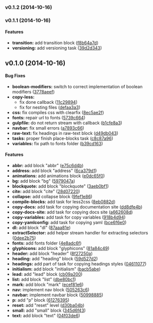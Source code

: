 ### v0.1.2 (2014-10-16)


### v0.1.1 (2014-10-16)


#### Features

* **transition:** add transition block ([f8b64a7d](http://github.com/matmuchrapna/bem-bootstrap.git/commit/f8b64a7d5204989433958bf9bedf99efa68ae85e))
* **versioning:** add versioning task ([39d2d343](http://github.com/matmuchrapna/bem-bootstrap.git/commit/39d2d343bbc33abc9c1a6f73722cafa6307e46e2))


## v0.1.0 (2014-10-16)


#### Bug Fixes

* **boolean-modifiers:** switch to correct implementation of boolean modifiers ([3778aeef](http://github.com/matmuchrapna/bem-bootstrap.git/commit/3778aeef7f6c99b042556a897586501fd1d24c3b))
* **copy-less:**
  * fix done callback ([11c29894](http://github.com/matmuchrapna/bem-bootstrap.git/commit/11c298948429878cd8a2d52a8cbc155c3619b6a4))
  * fix for nesting files ([defaa3a3](http://github.com/matmuchrapna/bem-bootstrap.git/commit/defaa3a3a3c4ce913259125b539698cb055c58af))
* **css:** fix compiles css with clearfix ([8ec5ae2f](http://github.com/matmuchrapna/bem-bootstrap.git/commit/8ec5ae2f7258b9628cb59ffdef42e770c2d362bc))
* **fonts:** repair url to fonts ([5739c664](http://github.com/matmuchrapna/bem-bootstrap.git/commit/5739c664bd05f0102ab57c834940042acf991ba7))
* **gulpfile:** do not return stream with callback ([b1cfe8a3](http://github.com/matmuchrapna/bem-bootstrap.git/commit/b1cfe8a34470ca8e9a054b9d27fafb9341392ce6))
* **navbar:** fix small errors ([a7893c66](http://github.com/matmuchrapna/bem-bootstrap.git/commit/a7893c66a1d8fff103f1b3c96960a4a8ba821abc))
* **raw-text:** fix headings in raw-text block ([d49db043](http://github.com/matmuchrapna/bem-bootstrap.git/commit/d49db043e02e663c85b0ef0ab761a32ee210b0d9))
* **tasks:** proper finish place-blocks task ([c8c87a96](http://github.com/matmuchrapna/bem-bootstrap.git/commit/c8c87a962eb9dbb0f394c0fe394a3c9fd26a53f0))
* **variables:** fix path to fonts folder ([b39cd163](http://github.com/matmuchrapna/bem-bootstrap.git/commit/b39cd1634c6e5b414e675a6ef4e5abdd3e41bfd0))


#### Features

* **abbr:** add block "abbr" ([e75c6d4b](http://github.com/matmuchrapna/bem-bootstrap.git/commit/e75c6d4b62d37399df974c98d9d84e8dbe85d1b0))
* **address:** add block "address" ([6ca379d1](http://github.com/matmuchrapna/bem-bootstrap.git/commit/6ca379d17e761b7961fb80a904c6fa21f41d2068))
* **animations:** add animations block ([e0dc65f0](http://github.com/matmuchrapna/bem-bootstrap.git/commit/e0dc65f05d2fdb8834ad930f104c67428144958a))
* **bg:** add block "bg" ([5979047a](http://github.com/matmuchrapna/bem-bootstrap.git/commit/5979047abbe1b6dd9ab612c179a41e6ae4bacc27))
* **blockquote:** add block "blockquote" ([3aeb0bf1](http://github.com/matmuchrapna/bem-bootstrap.git/commit/3aeb0bf13e6e8870cc0caa29f2ba5bab0b78b5db))
* **cite:** add block "cite" ([28d07220](http://github.com/matmuchrapna/bem-bootstrap.git/commit/28d0722051f70eaa643ec151bfcad609f38f2185))
* **collapse:** add collapse block ([9fef1e86](http://github.com/matmuchrapna/bem-bootstrap.git/commit/9fef1e860ccb67f7c8627bb67f1fada1ca32e9e4))
* **compile-blocks:** add task for less2css ([8eb0882d](http://github.com/matmuchrapna/bem-bootstrap.git/commit/8eb0882d9a237d9be2e9c53400be687b72ac1bb2))
* **copy-docs:** add task for copying documentation site ([dd8dfe4b](http://github.com/matmuchrapna/bem-bootstrap.git/commit/dd8dfe4b37eb981a498b6824c48c30b7fdaa0473))
* **copy-docs-site:** add task for copying docs site ([a662608d](http://github.com/matmuchrapna/bem-bootstrap.git/commit/a662608df88c0956691f4a7ff2ef0abd6546dc6d))
* **copy-variables:** add task for copy variables ([918b4d94](http://github.com/matmuchrapna/bem-bootstrap.git/commit/918b4d948098a25c658cf317d53faa05c8e8d786))
* **copy-yamlconfig:** add task for copying yaml ([bce6f6e0](http://github.com/matmuchrapna/bem-bootstrap.git/commit/bce6f6e079167d5efe742a77ba24cc8192a6adca))
* **dl:** add block "dl" ([87aaa81e](http://github.com/matmuchrapna/bem-bootstrap.git/commit/87aaa81ea3a097393d2dd512f3056f6eb4242f40))
* **extractSelector:** add helper stream handler for extracting selectors ([0dee2b75](http://github.com/matmuchrapna/bem-bootstrap.git/commit/0dee2b75009cb4cf47f5bb5dfd68634b0069b1f0))
* **fonts:** add fonts folder ([4e8adc6f](http://github.com/matmuchrapna/bem-bootstrap.git/commit/4e8adc6fa11219743880c7a4184187f64e65cb09))
* **glyphicons:** add block "glyphicons" ([81a84c49](http://github.com/matmuchrapna/bem-bootstrap.git/commit/81a84c49bec4fa8f5f6d237b8f3fe75002738ae7))
* **header:** add block "header" ([8f27250a](http://github.com/matmuchrapna/bem-bootstrap.git/commit/8f27250a6515d2c66889be48cdcf3cf573c64185))
* **heading:** add "heading" block ([59d527d2](http://github.com/matmuchrapna/bem-bootstrap.git/commit/59d527d2f0a833068d321d162e2e51c32c0b7582))
* **headings:** add part of task for copying headings styles ([04611077](http://github.com/matmuchrapna/bem-bootstrap.git/commit/04611077215625870050615402fdcc9724957420))
* **initialism:** add block "initialism" ([bacb5abe](http://github.com/matmuchrapna/bem-bootstrap.git/commit/bacb5abeb86c8bda5ee95f275db23748d9d34b43))
* **lead:** add "lead" block ([cb09a200](http://github.com/matmuchrapna/bem-bootstrap.git/commit/cb09a200667f5dbad849627896258e0d9ebf7432))
* **list:** add block "list" ([dbe80bc1](http://github.com/matmuchrapna/bem-bootstrap.git/commit/dbe80bc1bc046cbc9c145d4432f01502a66149bf))
* **mark:** add block "mark" ([ecef81e6](http://github.com/matmuchrapna/bem-bootstrap.git/commit/ecef81e61813281ce7b18737af0d701451b4315a))
* **nav:** implement nav block ([505263c6](http://github.com/matmuchrapna/bem-bootstrap.git/commit/505263c64d79867844a61b7842e6d7d6a2dbb127))
* **navbar:** implement navbar block ([50998885](http://github.com/matmuchrapna/bem-bootstrap.git/commit/50998885970af017ede803570e78edd5613cefc2))
* **p:** add "p" block ([61276395](http://github.com/matmuchrapna/bem-bootstrap.git/commit/612763956becd23a6963cc024951a4af79611804))
* **reset:** add "reset" level ([d30ba04b](http://github.com/matmuchrapna/bem-bootstrap.git/commit/d30ba04bd23d5f6daf2d0a48df488eae3adb85e7))
* **small:** add "small" block ([345d6f43](http://github.com/matmuchrapna/bem-bootstrap.git/commit/345d6f431476042db6226891209e499abb8c1f92))
* **text:** add block "text" ([04f03de6](http://github.com/matmuchrapna/bem-bootstrap.git/commit/04f03de600845a3785e2a6890db6f8fa6a0b21c4))

